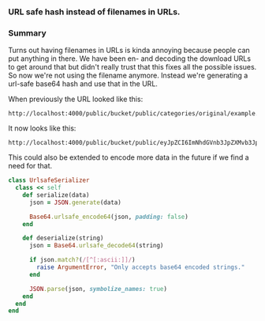 ### URL safe hash instead of filenames in URLs.
### Summary

Turns out having filenames in URLs is kinda annoying because people can put anything in there. We have been en- and decoding the download URLs to get around that but didn't really trust that this fixes all the possible issues. So now we're not using the filename anymore. Instead we're generating a url-safe base64 hash and use that in the URL.

When previously the URL looked like this:

```
http://localhost:4000/public/bucket/public/categories/original/example.jpg
```

It now looks like this:

```
http://localhost:4000/public/bucket/public/eyJpZCI6ImNhdGVnb3JpZXMvb3JpZ2luYWwvcmF1bWdlc3RhbHR1bmcuanBnIn0
```

This could also be extended to encode more data in the future if we find a need for that.

``` ruby
class UrlsafeSerializer
  class << self
    def serialize(data)
      json = JSON.generate(data)

      Base64.urlsafe_encode64(json, padding: false)
    end

    def deserialize(string)
      json = Base64.urlsafe_decode64(string)

      if json.match?(/[^[:ascii:]]/)
        raise ArgumentError, "Only accepts base64 encoded strings."
      end

      JSON.parse(json, symbolize_names: true)
    end
  end
end


```
